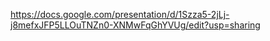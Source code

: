 https://docs.google.com/presentation/d/1Szza5-2jLj-j8mefxJFP5LLOuTNZn0-XNMwFqGhYVUg/edit?usp=sharing

